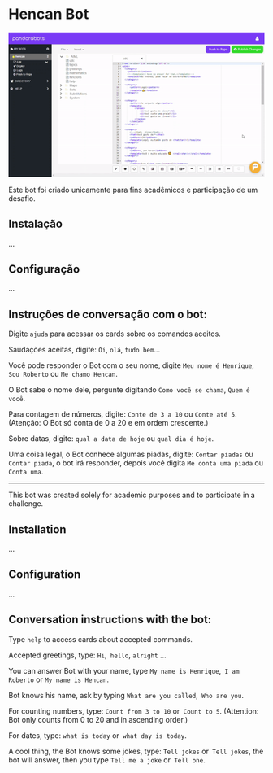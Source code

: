 # Hencan Bot

![](media/pandorabots.gif)

Este bot foi criado unicamente para fins acadêmicos e participação de um desafio.

## Instalação

...

## Configuração

...

## Instruções de conversação com o bot:

Digite `ajuda` para acessar os cards sobre os comandos aceitos.

Saudações aceitas, digite: `Oi`, `olá`, `tudo bem`...

Você pode responder o Bot com o seu nome, digite `Meu nome é Henrique`, `Sou Roberto` ou `Me chamo Hencan`.

O Bot sabe o nome dele, pergunte digitando `Como você se chama`, `Quem é você`.

Para contagem de números, digite: `Conte de 3 a 10` ou `Conte até 5`.
(Atenção: O Bot só conta de 0 a 20 e em ordem crescente.)

Sobre datas, digite: `qual a data de hoje` ou `qual dia é hoje`.

Uma coisa legal, o Bot conhece algumas piadas, digite: `Contar piadas` ou `Contar piada`, o bot irá responder, depois você digita `Me conta uma piada` ou `Conta uma`.




*************************************************************************************************




This bot was created solely for academic purposes and to participate in a challenge.

## Installation

...

## Configuration

...

## Conversation instructions with the bot:

Type `help` to access cards about accepted commands.

Accepted greetings, type: `Hi`,` hello`, `alright` ...

You can answer Bot with your name, type `My name is Henrique`,` I am Roberto` or `My name is Hencan`.

Bot knows his name, ask by typing `What are you called`,` Who are you`.

For counting numbers, type: `Count from 3 to 10` or` Count to 5`.
(Attention: Bot only counts from 0 to 20 and in ascending order.)

For dates, type: `what is today` or` what day is today`.

A cool thing, the Bot knows some jokes, type: `Tell jokes` or` Tell jokes`, the bot will answer, then you type `Tell me a joke` or` Tell one`.
